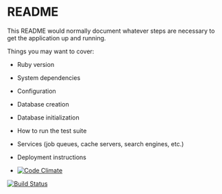 # README

This README would normally document whatever steps are necessary to get the
application up and running.

Things you may want to cover:

* Ruby version

* System dependencies

* Configuration

* Database creation

* Database initialization

* How to run the test suite

* Services (job queues, cache servers, search engines, etc.)

* Deployment instructions

* [![Code Climate](https://codeclimate.com/github/nettojorge/estagiopro.png)](https://codeclimate.com/github/nettojorge/estagiopro)

[![Build Status](https://codeclimate.com/github/nettojorge/estagiopro.png)](https://codeclimate.com/github/nettojorge/estagiopro)
